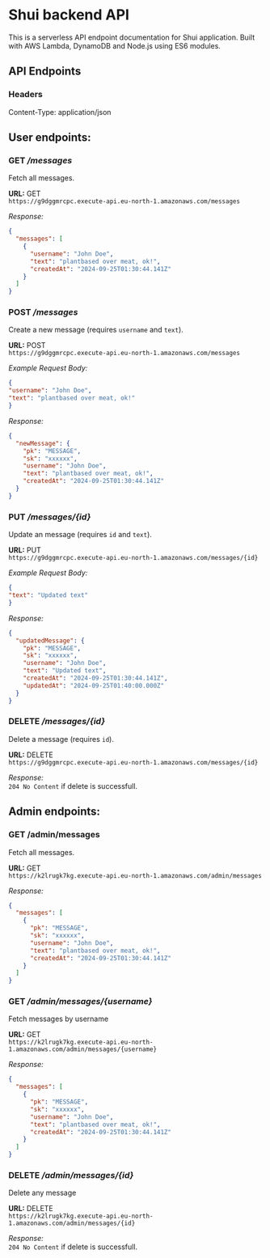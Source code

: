 # Shui backend API

This is a serverless API endpoint documentation for Shui application.
Built with AWS Lambda, DynamoDB and Node.js using ES6 modules.

## API Endpoints

### Headers
Content-Type: application/json

## User endpoints:

### GET _/messages_
Fetch all messages.

**URL:** GET  
`https://g9dggmrcpc.execute-api.eu-north-1.amazonaws.com/messages`

_Response:_
```json
{
  "messages": [
    {
      "username": "John Doe",
      "text": "plantbased over meat, ok!",
      "createdAt": "2024-09-25T01:30:44.141Z"
    }
  ]
}
```

### POST ***/messages***  
Create a new message (requires `username` and `text`).  

**URL:** POST  
`https://g9dggmrcpc.execute-api.eu-north-1.amazonaws.com/messages`  

_Example Request Body:_
```json
{
"username": "John Doe",
"text": "plantbased over meat, ok!"
}
```
_Response:_
```json
{
  "newMessage": {
    "pk": "MESSAGE",
    "sk": "xxxxxx",
    "username": "John Doe",
    "text": "plantbased over meat, ok!",
    "createdAt": "2024-09-25T01:30:44.141Z"
  }
}
```

### PUT ***/messages/{id}***  
Update an message (requires `id` and `text`).  

**URL:** PUT  
`https://g9dggmrcpc.execute-api.eu-north-1.amazonaws.com/messages/{id}`  

_Example Request Body:_
```json
{
"text": "Updated text"
}
```
_Response:_
```json
{
  "updatedMessage": {
    "pk": "MESSAGE",
    "sk": "xxxxxx",
    "username": "John Doe",
    "text": "Updated text",
    "createdAt": "2024-09-25T01:30:44.141Z",
    "updatedAt": "2024-09-25T01:40:00.000Z"
  }
}
```

### DELETE ***/messages/{id}***  
Delete a message (requires `id`).
  
**URL:** DELETE  
`https://g9dggmrcpc.execute-api.eu-north-1.amazonaws.com/messages/{id}`  

_Response:_  
`204 No Content` if delete is successfull.

## Admin endpoints:

### GET ****/admin/messages****  
Fetch all messages.
  
**URL:** GET  
`https://k2lrugk7kg.execute-api.eu-north-1.amazonaws.com/admin/messages`  

_Response:_
```json
{
  "messages": [
    {
      "pk": "MESSAGE",
      "sk": "xxxxxx",
      "username": "John Doe",
      "text": "plantbased over meat, ok!",
      "createdAt": "2024-09-25T01:30:44.141Z"
    }
  ]
}
```

### GET ***/admin/messages/{username}***  
Fetch messages by username
  
**URL:** GET  
`https://k2lrugk7kg.execute-api.eu-north-1.amazonaws.com/admin/messages/{username}`  

_Response:_
```json
{
  "messages": [
    {
      "pk": "MESSAGE",
      "sk": "xxxxxx",
      "username": "John Doe",
      "text": "plantbased over meat, ok!",
      "createdAt": "2024-09-25T01:30:44.141Z"
    }
  ]
}
```
  
### DELETE ***/admin/messages/{id}***  
Delete any message  

**URL:**  DELETE  
`https://k2lrugk7kg.execute-api.eu-north-1.amazonaws.com/admin/messages/{id}`  

_Response:_  
`204 No Content` if delete is successfull.
